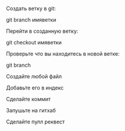 Создать ветку в git:

git branch имяветки

Перейти в созданную ветку:

git checkout имяветки

Проверьте что вы находитесь в новой ветке:

git branch


Создайте любой файл

Добавьте его в индекс

Сделайте коммит

Запушьте на гитхаб


Сделайте пулл реквест

